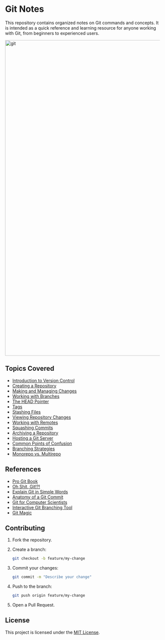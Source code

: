 # Git Notes

This repository contains organized notes on Git commands and concepts.
It is intended as a quick reference and learning resource for anyone working with Git, from beginners to experienced users.

<img width="1024" height="1024" alt="git" src="https://github.com/user-attachments/assets/fca29073-7a9c-4d78-9b69-3556a5436237" />

## Topics Covered

* [Introduction to Version Control](https://github.com/djeada/Git-Notes/blob/main/notes/01_introduction_to_version_control.md)
* [Creating a Repository](https://github.com/djeada/Git-Notes/blob/main/notes/02_create_repository.md)
* [Making and Managing Changes](https://github.com/djeada/Git-Notes/blob/main/notes/03_making_changes.md)
* [Working with Branches](https://github.com/djeada/Git-Notes/blob/main/notes/04_working_with_branches.md)
* [The HEAD Pointer](https://github.com/djeada/Git-Notes/blob/main/notes/05_head.md)
* [Tags](https://github.com/djeada/Git-Notes/blob/main/notes/06_tags.md)
* [Stashing Files](https://github.com/djeada/Git-Notes/blob/main/notes/07_stashing_files.md)
* [Viewing Repository Changes](https://github.com/djeada/Git-Notes/blob/main/notes/08_observing_repository.md)
* [Working with Remotes](https://github.com/djeada/Git-Notes/blob/main/notes/09_synchronization.md)
* [Squashing Commits](https://github.com/djeada/Git-Notes/blob/main/notes/10_squashing_commits.md)
* [Archiving a Repository](https://github.com/djeada/Git-Notes/blob/main/notes/11_archive.md)
* [Hosting a Git Server](https://github.com/djeada/Git-Notes/blob/main/notes/12_git_server.md)
* [Common Points of Confusion](https://github.com/djeada/Git-Notes/blob/main/notes/13_points_of_confusion.md)
* [Branching Strategies](https://github.com/djeada/Git-Notes/blob/main/notes/14_branching_strategies.md)
* [Monorepo vs. Multirepo](https://github.com/djeada/Git-Notes/blob/main/notes/15_mono_and_multi_repo.md)

## References

* [Pro Git Book](https://git-scm.com/book/en/v2)
* [Oh Shit, Git!?!](https://ohshitgit.com/)
* [Explain Git in Simple Words](https://xosh.org/explain-git-in-simple-words/)
* [Anatomy of a Git Commit](https://blog.thoughtram.io/git/2014/11/18/the-anatomy-of-a-git-commit.html)
* [Git for Computer Scientists](https://eagain.net/articles/git-for-computer-scientists/)
* [Interactive Git Branching Tool](https://learngitbranching.js.org)
* [Git Magic](http://www-cs-students.stanford.edu/~blynn/gitmagic/ch01.html)

## Contributing

1. Fork the repository.
2. Create a branch:

   ```bash
   git checkout -b feature/my-change
   ```
3. Commit your changes:

   ```bash
   git commit -m "Describe your change"
   ```
4. Push to the branch:

   ```bash
   git push origin feature/my-change
   ```
5. Open a Pull Request.

## License

This project is licensed under the [MIT License](LICENSE).
